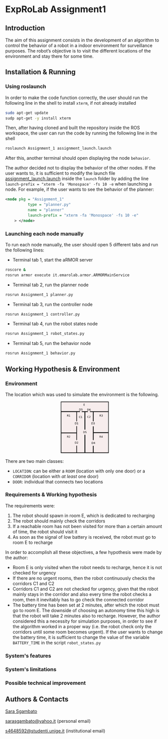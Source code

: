 # ExpRoLab Assignment1

## Introduction
The aim of this assignment consists in the development of an algorithm to control the behavior of a robot in a indoor environment for surveillance purposes. The robot’s objective is to visit the different locations of the environment and stay there for some time.

## Installation & Running
### Using roslaunch
In order to make the code function correctly, the user should run the following line in the shell to install `xterm`, if not already installed
```sh
sudo apt-get update
sudp apt-get -y install xterm
```
Then, after having cloned and built the repository inside the ROS workspace, the user can run the code by running the following line in the shell
```sh
roslaunch Assignment_1 assignment_launch.launch
```
After this, another terminal should open displaying the node `behavior`.

The author decided not to display the behavior of the other nodes. If the user wants to, it is sufficient to modify the launch file [assignment_launch.launch](https://github.com/sarasgambato/ExpRoLab_Assignment1/blob/master/launch/assignment_launch.launch) inside the `launch` folder by adding the line `launch-prefix = "xterm -fa 'Monospace' -fs 10 -e` when launching a node. For example, if the user wants to see the behavior of the planner:
```xml
<node pkg = "Assignment_1"  
          type = "planner.py"      
          name = "planner"   
          launch-prefix = "xterm -fa 'Monospace' -fs 10 -e"
    > </node>
```

### Launching each node manually
To run each node manually, the user should open 5 different tabs and run the following lines:
- Terminal tab 1, start the aRMOR server
```sh
roscore &
rosrun armor execute it.emarolab.armor.ARMORMainService
```
- Terminal tab 2, run the planner node
```sh
rosrun Assignment_1 planner.py
```
- Terminal tab 3, run the controller node
```sh
rosrun Assignment_1 controller.py
```
- Terminal tab 4, run the robot states node
```sh
rosrun Assignment_1 robot_states.py
```
- Terminal tab 5, run the behavior node
```sh
rosrun Assignment_1 behavior.py
```

## Working Hypothesis & Environment
### Environment
The location which was used to simulate the environment is the following.
<p align="center">
<img src="https://github.com/sarasgambato/ExpRoLab_Assignment1/blob/master/images/environment.png" width=30%, height=30%>
</p>

There are two main classes:
- `LOCATION`: can be either a `ROOM` (location with only one door) or a `CORRIDOR` (location with *at least* one door)
- `DOOR`: individual that connects two locations

### Requirements & Working hypothesis
The requirements were:
1. The robot should spawn in room E, which is dedicated to recharging
2. The robot should mainly check the corridors
3. If a reachable room has not been visited for more than a certain amount of time, the robot should visit it
4. As soon as the signal of low battery is received, the robot must go to room E to recharge

In order to accomplish all these objectives, a few hypothesis were made by the author:
- Room E is only visited when the robot needs to recharge, hence it is not checked for urgency
- If there are no urgent rooms, then the robot continuously checks the corridors C1 and C2
- Corridors C1 and C2 are not checked for urgency, given that the robot mainly stays in the corridor and also every time the robot checks a room, then it inevitably has to go check the connected corridor
- The battery time has been set at 2 minutes, after which the robot must go to room E. The downside of choosing an autonomy time this high is that the robot will take 2 minutes also to recharge. However, the author considered this a necessity for simulation purposes, in order to see if the algorithm worked in a proper way (i.e. the robot check only the corridors until some room becomes urgent). If the user wants to change the battery time, it is sufficient to change the value of the variable `BATTERY_TIME` in the script `robot_states.py`

### System's features


### System's limitations


### Possible technical improvement


## Authors & Contacts
[Sara Sgambato](https://github.com/sarasgambato)

sarasgambato@yahoo.it (personal email)

s4648592@studenti.unige.it (institutional email)
